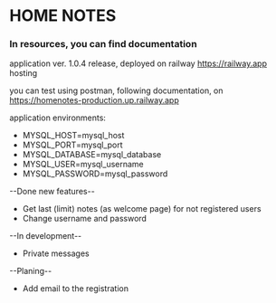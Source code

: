 # HOME NOTES
### In resources, you can find documentation 
application ver. 1.0.4 release, deployed on railway https://railway.app hosting<br/>

you can test using postman, following documentation, on https://homenotes-production.up.railway.app

application environments:<br/>
 - MYSQL_HOST=mysql_host
 - MYSQL_PORT=mysql_port
 - MYSQL_DATABASE=mysql_database
 - MYSQL_USER=mysql_username
 - MYSQL_PASSWORD=mysql_password


--Done new features--
- Get last (limit) notes (as welcome page) for not registered users
- Change username and password

--In development--
- Private messages

--Planing--
- Add email to the registration


